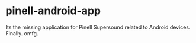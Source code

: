# pinell-android-app
Its the missing application for Pinell Supersound related to Android devices. Finally. omfg.
